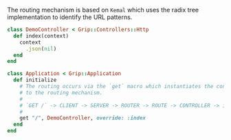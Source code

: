 The routing mechanism is based on `Kemal` which uses the radix tree implementation to identify the URL patterns.

```ruby
class DemoController < Grip::Controllers::Http
  def index(context)
    context
      .json(nil)
  end
end

class Application < Grip::Application
  def initialize
    # The routing occurs via the `get` macro which instantiates the controller class and assigns a route
    # to the routing mechanism.
    #
    # `GET /` -> CLIENT -> SERVER -> ROUTER -> ROUTE -> CONTROLLER -> index/1
    #
    get "/", DemoController, override: :index
  end
end
```
